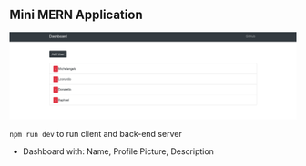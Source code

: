 ## Mini MERN Application

![Dashboard View](dashboard-view.png)

```npm run dev``` to run client and back-end server

* Dashboard with: Name, Profile Picture, Description
